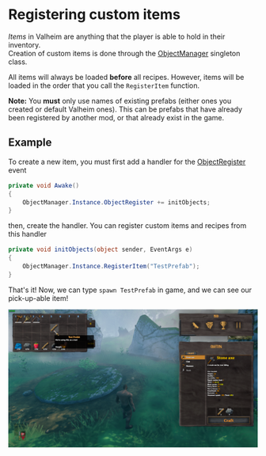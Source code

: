 # Registering custom items
_Items_ in Valheim are anything that the player is able to hold in their inventory.  
Creation of custom items is done through the [ObjectManager](xref:JotunnLib.Managers.ObjectManager) singleton class.

All items will always be loaded **before** all recipes. However, items will be loaded in the order that you call the `RegisterItem` function.

**Note:** You **must** only use names of existing prefabs (either ones you created or default Valheim ones). This can be prefabs that have already been registered by another mod, or that already exist in the game.

## Example
To create a new item, you must first add a handler for the [ObjectRegister](xref:JotunnLib.Managers.ObjectManager.ObjectRegister) event

```cs
private void Awake()
{
    ObjectManager.Instance.ObjectRegister += initObjects;
}
```

then, create the handler. You can register custom items and recipes from this handler

```cs
private void initObjects(object sender, EventArgs e)
{
    ObjectManager.Instance.RegisterItem("TestPrefab");
}
```

That's it! Now, we can type `spawn TestPrefab` in game, and we can see our pick-up-able item!

![Our Item in Game](../../images/data/test-item.png "Our Item in Game")